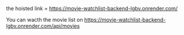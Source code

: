 the hoisted link = https://movie-watchlist-backend-lgbv.onrender.com/

You can wacth the movie list on https://movie-watchlist-backend-lgbv.onrender.com/api/movies
